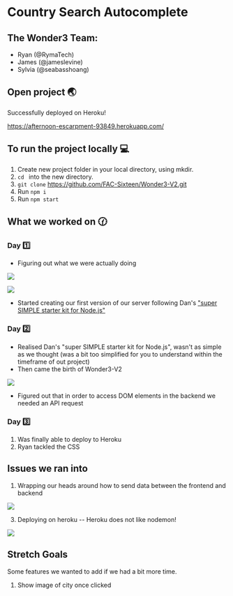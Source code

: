 # Country Search Autocomplete

## The Wonder3 Team:
* Ryan (@RymaTech)
* James (@jameslevine)
* Sylvia (@seabasshoang)

## Open project :earth_asia: 

Successfully deployed on Heroku!

https://afternoon-escarpment-93849.herokuapp.com/

## To run the project locally 💻

1. Create new project folder in your local directory, using mkdir.
2. `cd ` into the new directory.
3. `git clone` https://github.com/FAC-Sixteen/Wonder3-V2.git
5. Run `npm i`
6. Run `npm start`

## What we worked on 🕜 

### Day 1️⃣ 

* Figuring out what we were actually doing

![](https://media.giphy.com/media/xDQ3Oql1BN54c/giphy.gif)

![](https://i.imgur.com/utKzuM3.jpg)

* Started creating our first version of our server following Dan's ["super SIMPLE starter kit for Node.js"](https://github.com/sofer/sssk)

### Day 2️⃣ 

* Realised Dan's "super SIMPLE starter kit for Node.js", wasn't as simple as we thought (was a bit too simplified for you to understand within the timeframe of out project)
* Then came the birth of Wonder3-V2

![](https://media.giphy.com/media/FJCzc8XyKv7eo/giphy.gif)
* Figured out that in order to access DOM elements in the backend we needed an API request


### Day 3️⃣

1. Was finally able to deploy to Heroku
2. Ryan tackled the CSS

## Issues we ran into

1. Wrapping our heads around how to send data between the frontend and backend

![](https://media.giphy.com/media/uWzbH8xJGIwOBPfzhc/giphy.gif)

3. Deploying on heroku 
-- Heroku does not like nodemon!

![](https://i.imgur.com/JSN0JSf.png)


## Stretch Goals

Some features we wanted to add if we had a bit more time.

1. Show image of city once clicked



